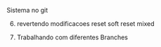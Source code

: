 Sistema no git

6. revertendo modificacoes
    reset soft
    reset mixed

7. Trabalhando com diferentes Branches
